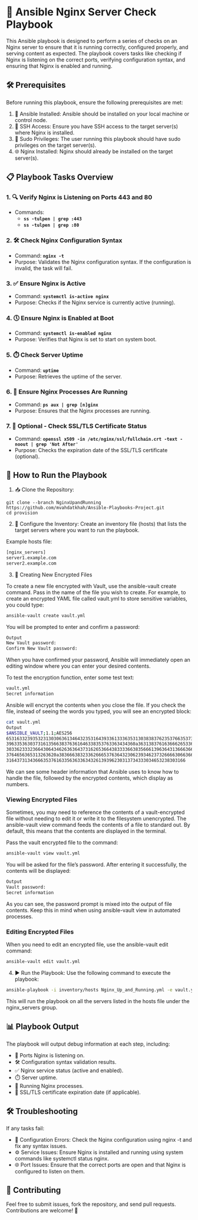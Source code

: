 
# 🚀 Ansible Nginx Server Check Playbook

This Ansible playbook is designed to perform a series of checks on an Nginx server to ensure that it is running correctly, configured properly, and serving content as expected. The playbook covers tasks like checking if Nginx is listening on the correct ports, verifying configuration syntax, and ensuring that Nginx is enabled and running.

## 🛠️ Prerequisites

Before running this playbook, ensure the following prerequisites are met:

1. 🔧 Ansible Installed: Ansible should be installed on your local machine or control node.
2. 🔑 SSH Access: Ensure you have SSH access to the target server(s) where Nginx is installed.
3. 🔐 Sudo Privileges: The user running this playbook should have sudo privileges on the target server(s).
4. 🌐 Nginx Installed: Nginx should already be installed on the target server(s).

## 📋 Playbook Tasks Overview
### 1. 🔍 Verify Nginx is Listening on Ports 443 and 80

- Commands:
  - **`ss -tulpen | grep :443`**
  - **`ss -tulpen | grep :80`**

### 2. 🛠️ Check Nginx Configuration Syntax
- Command: **`nginx -t`**
- Purpose: Validates the Nginx configuration syntax. If the configuration is invalid, the task will fail.

### 3. ✅ Ensure Nginx is Active
- Command: **`systemctl is-active nginx`**
- Purpose: Checks if the Nginx service is currently active (running).

### 4. 🕔 Ensure Nginx is Enabled at Boot
- Command: **`systemctl is-enabled nginx`**
- Purpose: Verifies that Nginx is set to start on system boot.

### 5. ⏱️ Check Server Uptime
- Command: **`uptime`**
- Purpose: Retrieves the uptime of the server.

### 6. 🧩 Ensure Nginx Processes Are Running
- Command: **`ps aux | grep [n]ginx`**
- Purpose: Ensures that the Nginx processes are running.

### 7. 🔐 Optional - Check SSL/TLS Certificate Status
- Command: **`openssl x509 -in /etc/nginx/ssl/fullchain.crt -text -noout | grep 'Not After'`**
- Purpose: Checks the expiration date of the SSL/TLS certificate (optional).

## 🚀 How to Run the Playbook
1. 📥 Clone the Repository:
```bahs
git clone --branch NginxUpandRunning https://github.com/mvahdatkhah/Ansible-Playbooks-Project.git
cd provision
```

2. 📝 Configure the Inventory: Create an inventory file (hosts) that lists the target servers where you want to run the playbook.

Example hosts file:
```bash
[nginx_servers]
server1.example.com
server2.example.com
```
3. 🔐 Creating New Encrypted Files

To create a new file encrypted with Vault, use the ansible-vault create command. Pass in the name of the file you wish to create. For example, to create an encrypted YAML file called vault.yml to store sensitive variables, you could type:
```bash
ansible-vault create vault.yml
```
You will be prompted to enter and confirm a password:

```bash
Output
New Vault password: 
Confirm New Vault password:
```

When you have confirmed your password, Ansible will immediately open an editing window where you can enter your desired contents.

To test the encryption function, enter some test text:
```bash
vault.yml
Secret information
```

Ansible will encrypt the contents when you close the file. If you check the file, instead of seeing the words you typed, you will see an encrypted block:
```bash
cat vault.yml
Output
$ANSIBLE_VAULT;1.1;AES256
65316332393532313030636134643235316439336133363531303838376235376635373430336333
3963353630373161356638376361646338353763363434360a363138376163666265336433633664
30336233323664306434626363643731626536643833336638356661396364313666366231616261
3764656365313263620a383666383233626665376364323062393462373266663066366536306163
31643731343666353761633563633634326139396230313734333034653238303166
```
We can see some header information that Ansible uses to know how to handle the file, followed by the encrypted contents, which display as numbers.

### Viewing Encrypted Files
Sometimes, you may need to reference the contents of a vault-encrypted file without needing to edit it or write it to the filesystem unencrypted. The ansible-vault view command feeds the contents of a file to standard out. By default, this means that the contents are displayed in the terminal.

Pass the vault encrypted file to the command:
```bash
ansible-vault view vault.yml
```
You will be asked for the file’s password. After entering it successfully, the contents will be displayed:

```bash
Output
Vault password:
Secret information
```
As you can see, the password prompt is mixed into the output of file contents. Keep this in mind when using ansible-vault view in automated processes.

### Editing Encrypted Files
When you need to edit an encrypted file, use the ansible-vault edit command:

```bash
ansible-vault edit vault.yml
```
4. ▶️ Run the Playbook: Use the following command to execute the playbook:

```bash
ansible-playbook -i inventory/hosts Nginx_Up_and_Running.yml -e vault.yml --ask-vault-pass
```

This will run the playbook on all the servers listed in the hosts file under the nginx_servers group.

## 📊 Playbook Output
The playbook will output debug information at each step, including:

- 📡 Ports Nginx is listening on.
- 🛠️ Configuration syntax validation results.
- ✅ Nginx service status (active and enabled).
- ⏱️ Server uptime.
- 🧩 Running Nginx processes.
- 🔐 SSL/TLS certificate expiration date (if applicable).

## 🛠️ Troubleshooting
If any tasks fail:

- 📝 Configuration Errors: Check the Nginx configuration using nginx -t and fix any syntax issues.
- ⚙️ Service Issues: Ensure Nginx is installed and running using system commands like systemctl status nginx.
- 🌐 Port Issues: Ensure that the correct ports are open and that Nginx is configured to listen on them.

## 🤝 Contributing
Feel free to submit issues, fork the repository, and send pull requests. Contributions are welcome! 🎉
